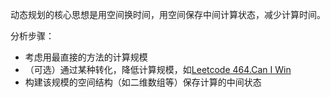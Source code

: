 动态规划的核心思想是用空间换时间，用空间保存中间计算状态，减少计算时间。

分析步骤：
* 考虑用最直接的方法的计算规模
* （可选）通过某种转化，降低计算规模，如[Leetcode 464.Can I Win](https://leetcode.com/problems/can-i-win/)
* 构建该规模的空间结构（如二维数组等）保存计算的中间状态
